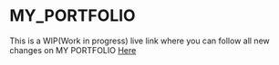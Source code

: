 # MY_PORTFOLIO
 
This is a WIP(Work in progress) live link where you can follow all new changes on MY PORTFOLIO [Here](https://mr-portfolio-five.vercel.app/)
